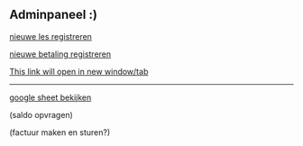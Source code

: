 ## Adminpaneel :)

[nieuwe les registreren](https://docs.google.com/forms/d/e/1FAIpQLSdljM0T3hZo5lRM7SJDArHLTEgwUjFUok8O7PsEi9tNiL8xPA/viewform?usp=pp_url)

[nieuwe betaling registreren](https://docs.google.com/forms/d/e/1FAIpQLSfWwa8EWsVsiwCwypZBg1ACNc9P92zTph3GwcUE3TqkiIMT4Q/viewform?usp=pp_url)


<a href="https://docs.google.com/forms/d/e/1FAIpQLSdljM0T3hZo5lRM7SJDArHLTEgwUjFUok8O7PsEi9tNiL8xPA/viewform?usp=pp_url" target="_blank" rel="noopener noreferrer">This link will open in new window/tab</a>

---

[google sheet bekijken](https://docs.google.com/spreadsheets/d/1qMvu6Yz0MpJXyfdxcVumYOcz-GB1E1QJjI9lgP94t2Y/edit?usp=sharing)

(saldo opvragen)

(factuur maken en sturen?)
